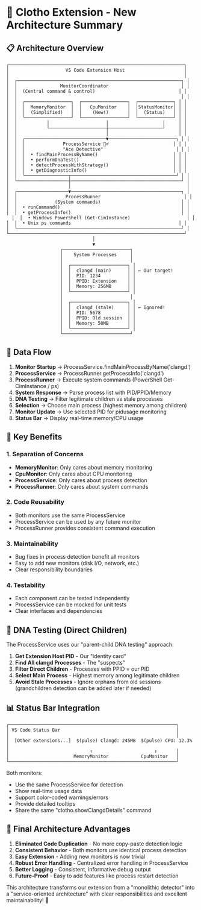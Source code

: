 # 🎯 Clotho Extension - New Architecture Summary

## 📋 Architecture Overview

```
┌─────────────────────────────────────────────────────────────────┐
│                     VS Code Extension Host                      │
│                                                                 │
│  ┌─────────────────────────────────────────────────────────────┐ │
│  │                MonitorCoordinator                           │ │
│  │  (Central command & control)                               │ │
│  │                                                             │ │
│  │  ┌─────────────────┐  ┌─────────────────┐  ┌─────────────┐ │ │
│  │  │  MemoryMonitor  │  │   CpuMonitor    │  │StatusMonitor│ │ │
│  │  │  (Simplified)   │  │    (New!)       │  │  (Status)   │ │ │
│  │  └─────────────────┘  └─────────────────┘  └─────────────┘ │ │
│  │           │                     │                    │     │ │
│  │           └─────────────────────┼────────────────────┘     │ │
│  │                                 │                          │ │
│  │  ┌──────────────────────────────▼─────────────────────────┐ │ │
│  │  │              ProcessService 🕵️‍♂️                        │ │ │
│  │  │              "Ace Detective"                           │ │ │
│  │  │  • findMainProcessByName()                            │ │ │
│  │  │  • performDnaTest()                                   │ │ │
│  │  │  • detectProcessWithStrategy()                        │ │ │
│  │  │  • getDiagnosticInfo()                                │ │ │
│  │  └────────────────┬───────────────────────────────────────┘ │ │
│  └───────────────────┼─────────────────────────────────────────┘ │
│                      │                                           │
│  ┌───────────────────▼─────────────────────────────────────────┐ │
│  │                  ProcessRunner                               │ │
│  │              (System commands)                              │ │
│  │  • runCommand()                                             │ │
│  │  • getProcessInfo()                                         │ │
  │  │  • Windows PowerShell (Get-CimInstance)                     │ │
│  │  • Unix ps commands                                        │ │
│  └─────────────────────────────────────────────────────────────┘ │
└─────────────────────────────────────────────────────────────────┘
                                │
                                ▼
                    ┌─────────────────────────┐
                    │    System Processes     │
                    │                         │
                    │  ┌─────────────────────┐ │
                    │  │  clangd (main)      │ │ ← Our target!
                    │  │  PID: 1234          │ │
                    │  │  PPID: Extension    │ │
                    │  │  Memory: 256MB      │ │
                    │  └─────────────────────┘ │
                    │                         │
                    │  ┌─────────────────────┐ │
                    │  │  clangd (stale)     │ │ ← Ignored!
                    │  │  PID: 5678          │ │
                    │  │  PPID: Old session  │ │
                    │  │  Memory: 50MB       │ │
                    │  └─────────────────────┘ │
                    └─────────────────────────┘
```

## 🔄 Data Flow

1. **Monitor Startup** → ProcessService.findMainProcessByName('clangd')
2. **ProcessService** → ProcessRunner.getProcessInfo('clangd')
3. **ProcessRunner** → Execute system commands (PowerShell Get-CimInstance / ps)
4. **System Response** → Parse process list with PID/PPID/Memory
5. **DNA Testing** → Filter legitimate children vs stale processes
6. **Selection** → Choose main process (highest memory among children)
7. **Monitor Update** → Use selected PID for pidusage monitoring
8. **Status Bar** → Display real-time memory/CPU usage

## 🚀 Key Benefits

### 1. **Separation of Concerns**

- **MemoryMonitor**: Only cares about memory monitoring
- **CpuMonitor**: Only cares about CPU monitoring
- **ProcessService**: Only cares about process detection
- **ProcessRunner**: Only cares about system commands

### 2. **Code Reusability**

- Both monitors use the same ProcessService
- ProcessService can be used by any future monitor
- ProcessRunner provides consistent command execution

### 3. **Maintainability**

- Bug fixes in process detection benefit all monitors
- Easy to add new monitors (disk I/O, network, etc.)
- Clear responsibility boundaries

### 4. **Testability**

- Each component can be tested independently
- ProcessService can be mocked for unit tests
- Clear interfaces and dependencies

## 🧬 DNA Testing (Direct Children)

The ProcessService uses our "parent-child DNA testing" approach:

1. **Get Extension Host PID** - Our "identity card"
2. **Find All clangd Processes** - The "suspects"
3. **Filter Direct Children** - Processes with PPID = our PID
4. **Select Main Process** - Highest memory among legitimate children
5. **Avoid Stale Processes** - Ignore orphans from old sessions
   (grandchildren detection can be added later if needed)

## 📊 Status Bar Integration

```
┌──────────────────────────────────────────────────────────────┐
│ VS Code Status Bar                                           │
│                                                              │
│  [Other extensions...]  $(pulse) Clangd: 245MB  $(pulse) CPU: 12.3%  │
│                              ↑                       ↑       │
│                        MemoryMonitor            CpuMonitor   │
└──────────────────────────────────────────────────────────────┘
```

Both monitors:

- Use the same ProcessService for detection
- Show real-time usage data
- Support color-coded warnings/errors
- Provide detailed tooltips
- Share the same "clotho.showClangdDetails" command

## 🎯 Final Architecture Advantages

1. **Eliminated Code Duplication** - No more copy-paste detection logic
2. **Consistent Behavior** - Both monitors use identical process detection
3. **Easy Extension** - Adding new monitors is now trivial
4. **Robust Error Handling** - Centralized error handling in ProcessService
5. **Better Logging** - Consistent, informative debug output
6. **Future-Proof** - Easy to add features like process restart detection

This architecture transforms our extension from a "monolithic detector" into a "service-oriented architecture" with clear responsibilities and excellent maintainability! 🎉
